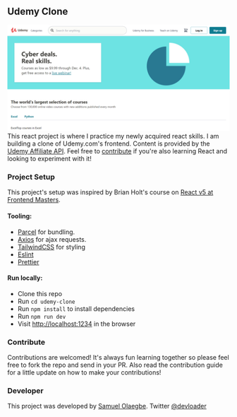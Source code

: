 ## Udemy Clone
![alt](src/assets/screencapture-localhost-1234-2020-12-04-12_45_49.png)
This react project is where I practice my newly acquired react skills. I am building a clone of Udemy.com's frontend. Content is provided by the [Udemy Affiliate API](https://www.udemy.com/developers/affiliate). Feel free to [contribute](./.github/CONTRIBUTION_GUIDE.md) if you're also learning React and looking to experiment with it!

### Project Setup
This project's setup was inspired by Brian Holt's course on [React v5 at Frontend Masters](https://frontendmasters.com/courses/complete-react-v5/).

#### Tooling:
- [Parcel](https://github.com/parcel-bundler/parcel) for bundling. 
- [Axios](https://github.com/axios/axios) for ajax requests.
- [TailwindCSS](https://github.com/tailwindlabs/tailwindcss) for styling
- [Eslint](https://github.com/eslint/eslint)
- [Prettier](https://github.com/prettier/prettier)

#### Run locally:
- Clone this repo
- Run `cd udemy-clone`
- Run `npm install` to install dependencies
- Run `npm run dev`
- Visit <http://localhost:1234> in the browser

### Contribute
Contributions are welcomed! It's always fun learning together so please feel free to fork the repo and send in your PR. Also read the contribution guide for a little update on how to make your contributions!

### Developer
This project was developed by [Samuel Olaegbe](mailto:olaegbesamuel@gmail.com). Twitter [@devloader](https://twitter.com/devloader)